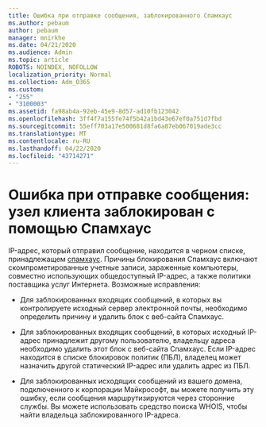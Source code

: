 ```yaml
---
title: Ошибка при отправке сообщения, заблокированного Спамхаус
ms.author: pebaum
author: pebaum
manager: mnirkhe
ms.date: 04/21/2020
ms.audience: Admin
ms.topic: article
ROBOTS: NOINDEX, NOFOLLOW
localization_priority: Normal
ms.collection: Adm_O365
ms.custom:
- "255"
- "3100003"
ms.assetid: fa98ab4a-92eb-45e9-8d57-ad10fb123042
ms.openlocfilehash: 3ff4f7a155fe74f5b42a1bd43e67ef0a751d7fbd
ms.sourcegitcommit: 55eff703a17e500681d8fa6a87eb067019ade3cc
ms.translationtype: MT
ms.contentlocale: ru-RU
ms.lasthandoff: 04/22/2020
ms.locfileid: "43714271"
---
```

# <a name="error-sending-email-client-host-blocked-using-spamhaus"></a>Ошибка при отправке сообщения: узел клиента заблокирован с помощью Спамхаус

IP-адрес, который отправил сообщение, находится в черном списке, принадлежащем [спамхаус](https://go.microsoft.com/fwlink/p/?linkid=123245). Причины блокирования Спамхаус включают скомпрометированные учетные записи, зараженные компьютеры, совместно использующих общедоступный IP-адрес, а также политики поставщика услуг Интернета. Возможные исправления:
  
- Для заблокированных входящих сообщений, в которых вы контролируете исходный сервер электронной почты, необходимо определить причину и удалить блок с веб-сайта Спамхаус.

- Для заблокированных входящих сообщений, в которых исходный IP-адрес принадлежит другому пользователю, владельцу адреса необходимо удалить этот блок с веб-сайта Спамхаус. Если IP-адрес находится в списке блокировок политик (ПБЛ), владелец может назначить другой статический IP-адрес или удалить адрес из ПБЛ.

- Для заблокированных исходящих сообщений из вашего домена, подключенного к корпорации Майкрософт, вы можете получить эту ошибку, если сообщения маршрутизируются через сторонние службы. Вы можете использовать средство поиска WHOIS, чтобы найти владельца заблокированного IP-адреса.
